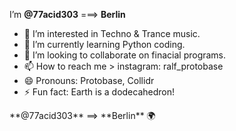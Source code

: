  I’m **@77acid303** ===> **Berlin** 
- 👀 I’m interested in Techno & Trance music.
- 🌱 I’m currently learning Python coding.
- 💞️ I’m looking to collaborate on finacial programs.
- 📫 How to reach me > instagram: ralf_protobase
- 😄 Pronouns: Protobase, Collidr
- ⚡ Fun fact: Earth is a dodecahedron! 

<!---
77acid303/77acid303 is a ✨ special ✨ repository because its `README.md` (this file) appears on your GitHub profile.
You can click the Preview link to take a look at your changes.
--->
<p> **@77acid303** ==> **Berlin** &#127757;</p>
